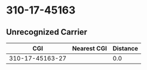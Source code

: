 # 310-17-45163
## Unrecognized Carrier


| CGI | Nearest CGI | Distance |
|-----|-------------|----------|
| 310-17-45163-27 |  | 0.0 |

